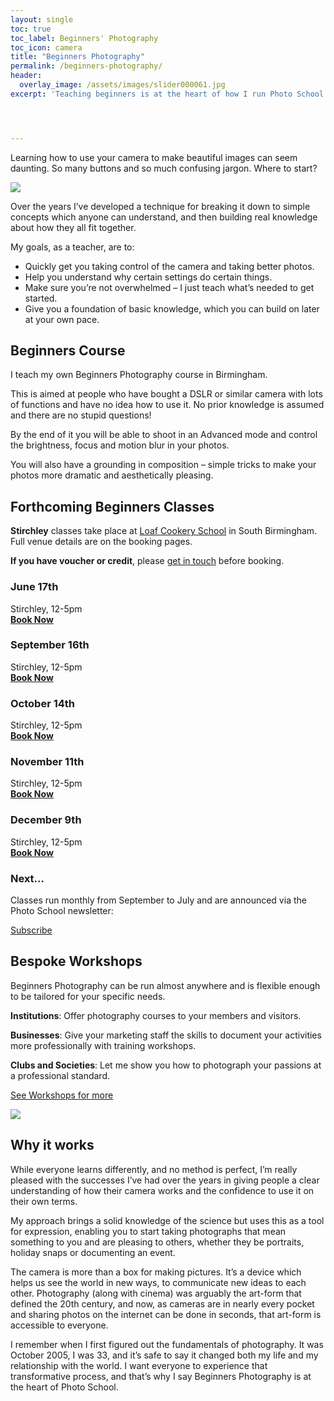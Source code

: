 ```yaml
---
layout: single
toc: true
toc_label: Beginners' Photography
toc_icon: camera
title: "Beginners Photography"
permalink: /beginners-photography/
header:
  overlay_image: /assets/images/slider000061.jpg
excerpt: 'Teaching beginners is at the heart of how I run Photo School.'




---
```


Learning how to use your camera to make beautiful images can seem daunting. So many buttons and so much confusing jargon. Where to start?

![](http://i0.wp.com/www.photo-school.co.uk/wp-content/uploads/sites/13/2013/08/17-400x284.jpg?resize=400%252C284)

Over the years I’ve developed a technique for breaking it down to simple concepts which anyone can understand, and then building real knowledge about how they all fit together.

My goals, as a teacher, are to:

* Quickly get you taking control of the camera and taking better photos.
* Help you understand why certain settings do certain things.
* Make sure you’re not overwhelmed – I just teach what’s needed to get started.
* Give you a foundation of basic knowledge, which you can build on later at your own pace.

## Beginners Course

I teach my own Beginners Photography course in Birmingham.

This is aimed at people who have bought a DSLR or similar camera with lots of functions and have no idea how to use it. No prior knowledge is assumed and there are no stupid questions!

By the end of it you will be able to shoot in an Advanced mode and control the brightness, focus and motion blur in your photos.

You will also have a grounding in composition – simple tricks to make your photos more dramatic and aesthetically pleasing.

## Forthcoming Beginners Classes

**Stirchley** classes take place at [Loaf Cookery School](http://www.loafonline.co.uk/contact/) in South Birmingham.  Full venue details are on the booking pages.

**If you have voucher or credit**, please [get in touch](http://photo-school.co.uk/contact/) before booking.

### June 17th

Stirchley, 12-5pm  
[**Book Now**](https://ti.to/photo-school/beginners-photography-stirchley-june-17)

### September 16th

Stirchley, 12-5pm  
[**Book Now**](https://ti.to/photo-school/beginners-photography-stirchley-sept-18)

### October 14th

Stirchley, 12-5pm  
[**Book Now**](https://ti.to/photo-school/beginners-photography-stirchley-oct-18)

### November 11th

Stirchley, 12-5pm  
[**Book Now**](https://ti.to/photo-school/beginners-photography-stirchley-nov-18)

### December 9th

Stirchley, 12-5pm  
[**Book Now**](https://ti.to/photo-school/beginners-photography-stirchley-dec-18)

### Next...

Classes run monthly from September to July and are announced via the Photo School newsletter:

[Subscribe](http://photo-school.co.uk/newsletter)



## Bespoke Workshops

Beginners Photography can be run almost anywhere and is flexible enough to be tailored for your specific needs.

**Institutions**: Offer photography courses to your members and visitors.

**Businesses**: Give your marketing staff the skills to document your activities more professionally with training workshops.

**Clubs and Societies**: Let me show you how to photograph your passions at a professional standard.

[See Workshops for more](http://photo-school.co.uk/photography-workshops/)

![](http://i0.wp.com/www.photo-school.co.uk/wp-content/uploads/sites/13/2015/09/7676338394_0b52cb56dc_o-copy-1024x646.jpg?resize=1024%252C646)

## Why it works

While everyone learns differently, and no method is perfect, I’m really pleased with the successes I’ve had over the years in giving people a clear understanding of how their camera works and the confidence to use it on their own terms.

My approach brings a solid knowledge of the science but uses this as a tool for expression, enabling you to start taking photographs that mean something to you and are pleasing to others, whether they be portraits, holiday snaps or documenting an event.

The camera is more than a box for making pictures. It’s a device which helps us see the world in new ways, to communicate new ideas to each other. Photography (along with cinema) was arguably the art-form that defined the 20th century, and now, as cameras are in nearly every pocket and sharing photos on the internet can be done in seconds, that art-form is accessible to everyone.

I remember when I first figured out the fundamentals of photography. It was October 2005, I was 33, and it’s safe to say it changed both my life and my relationship with the world. I want everyone to experience that transformative process, and that’s why I say Beginners Photography is at the heart of Photo School.